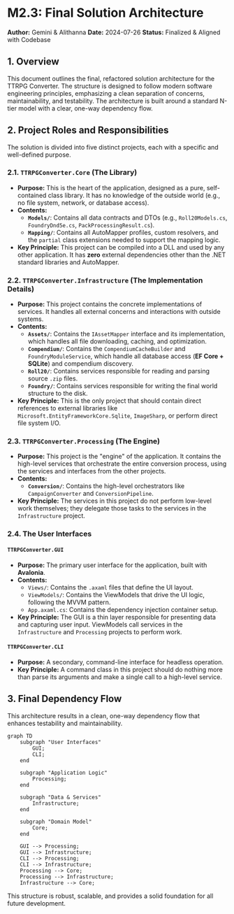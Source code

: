 ﻿# M2.3: Final Solution Architecture

**Author:** Gemini & Alithanna
**Date:** 2024-07-26
**Status:** Finalized & Aligned with Codebase

## 1. Overview

This document outlines the final, refactored solution architecture for the TTRPG Converter. The structure is designed to follow modern software engineering principles, emphasizing a clean separation of concerns, maintainability, and testability. The architecture is built around a standard N-tier model with a clear, one-way dependency flow.

## 2. Project Roles and Responsibilities

The solution is divided into five distinct projects, each with a specific and well-defined purpose.

### 2.1. `TTRPGConverter.Core` (The Library)

-   **Purpose:** This is the heart of the application, designed as a pure, self-contained class library. It has no knowledge of the outside world (e.g., no file system, network, or database access).
-   **Contents:**
    -   **`Models/`**: Contains all data contracts and DTOs (e.g., `Roll20Models.cs`, `FoundryDnd5e.cs`, `PackProcessingResult.cs`).
    -   **`Mapping/`**: Contains all AutoMapper profiles, custom resolvers, and the `partial` class extensions needed to support the mapping logic.
-   **Key Principle:** This project can be compiled into a DLL and used by any other application. It has **zero** external dependencies other than the .NET standard libraries and AutoMapper.

### 2.2. `TTRPGConverter.Infrastructure` (The Implementation Details)

-   **Purpose:** This project contains the concrete implementations of services. It handles all external concerns and interactions with outside systems.
-   **Contents:**
    -   **`Assets/`**: Contains the `IAssetMapper` interface and its implementation, which handles all file downloading, caching, and optimization.
    -   **`Compendium/`**: Contains the `CompendiumCacheBuilder` and `FoundryModuleService`, which handle all database access (**EF Core + SQLite**) and compendium discovery.
    -   **`Roll20/`**: Contains services responsible for reading and parsing source `.zip` files.
    -   **`Foundry/`**: Contains services responsible for writing the final world structure to the disk.
-   **Key Principle:** This is the only project that should contain direct references to external libraries like `Microsoft.EntityFrameworkCore.Sqlite`, `ImageSharp`, or perform direct file system I/O.

### 2.3. `TTRPGConverter.Processing` (The Engine)

-   **Purpose:** This project is the "engine" of the application. It contains the high-level services that orchestrate the entire conversion process, using the services and interfaces from the other projects.
-   **Contents:**
    -   **`Conversion/`**: Contains the high-level orchestrators like `CampaignConverter` and `ConversionPipeline`.
-   **Key Principle:** The services in this project do not perform low-level work themselves; they delegate those tasks to the services in the `Infrastructure` project.

### 2.4. The User Interfaces

#### `TTRPGConverter.GUI`

-   **Purpose:** The primary user interface for the application, built with **Avalonia**.
-   **Contents:**
    -   `Views/`: Contains the `.axaml` files that define the UI layout.
    -   `ViewModels/`: Contains the ViewModels that drive the UI logic, following the MVVM pattern.
    -   `App.axaml.cs`: Contains the dependency injection container setup.
-   **Key Principle:** The GUI is a thin layer responsible for presenting data and capturing user input. ViewModels call services in the `Infrastructure` and `Processing` projects to perform work.

#### `TTRPGConverter.CLI`

-   **Purpose:** A secondary, command-line interface for headless operation.
-   **Key Principle:** A command class in this project should do nothing more than parse its arguments and make a single call to a high-level service.

## 3. Final Dependency Flow

This architecture results in a clean, one-way dependency flow that enhances testability and maintainability.

```mermaid
graph TD
    subgraph "User Interfaces" 
        GUI;
        CLI;
    end

    subgraph "Application Logic"
        Processing;
    end

    subgraph "Data & Services"
        Infrastructure;
    end

    subgraph "Domain Model"
        Core;
    end

    GUI --> Processing;
    GUI --> Infrastructure;
    CLI --> Processing;
    CLI --> Infrastructure;
    Processing --> Core;
    Processing --> Infrastructure;
    Infrastructure --> Core;
```

This structure is robust, scalable, and provides a solid foundation for all future development.
